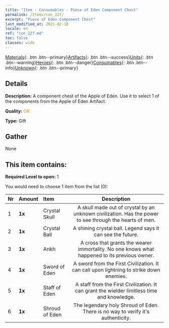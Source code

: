 ```yaml
---
title: "Item - Consumables - Piece of Eden Component Chest"
permalink: /Items/con_227/
excerpt: "Piece of Eden Component Chest"
last_modified_at: 2021-02-18
locale: en
ref: "con_227.md"
toc: false
classes: wide
---
```

 [Materials](/Items/){: .btn .btn--primary}[Artifacts](/Items/Artifacts/){: .btn .btn--success}[Units](/Items/Units/){: .btn .btn--warning}[Heroes](/Items/Heroes/){: .btn .btn--danger}[Consumables](/Items/Consumables/){: .btn .btn--info}[Unknown](/Items/Unknown/){: .btn .btn--primary}

## Details
 **Description:** A component chest of the Apple of Eden. Use it to select 1 of the components from the Apple of Eden Artifact.

 **Quality:** <span style="color: #FF8C00">OK</span>

 **Type:** Gift

## Gather

  None

## This item contains:

 **Required Level to open:** 1

 You would need to choose 1 item from the list (0):

  | Nr | Amount |     Item    | Description |
  |:---|:-------|:------------|:-----------:|
  | 1 |  **1x** | Crystal Skull | A skull made out of crystal by an unknown civilization. Has the power to see through the hearts of men.  | 
  | 2 |  **1x** | Crystal Ball | A shining crystal ball. Legend says it can see the future.  | 
  | 3 |  **1x** | Ankh | A cross that grants the wearer immortality. No one knows what happened to its previous owner.  | 
  | 4 |  **1x** | Sword of Eden | A sword from the First Civilization. It can call upon lightning to strike down enemies.  | 
  | 5 |  **1x** | Staff of Eden | A staff from the First Civilization. It can grant the wielder limitless time and knowledge.  | 
  | 6 |  **1x** | Shroud of Eden | The legendary holy Shroud of Eden. There is no way to verify it's authenticity.  | 
